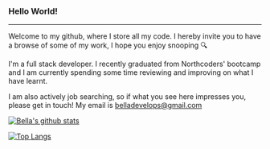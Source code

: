 ### Hello World!
----

Welcome to my github, where I store all my code. I hereby invite you to have a browse of some of my work, I hope you enjoy snooping 🔍

I'm a full stack developer. I recently graduated from Northcoders' bootcamp and I am currently spending some time reviewing and improving on what I have learnt.

I am also actively job searching, so if what you see here impresses you, please get in touch! My email is belladevelops@gmail.com


[![Bella's github stats](https://github-readme-stats.vercel.app/api?username=bellaroyle&hide=stars&show_icons=true&theme=nightowl)](https://github.com/anuraghazra/github-readme-stats)

[![Top Langs](https://github-readme-stats.vercel.app/api/top-langs/?username=bellaroyle&layout=compact&theme=nightowl)](https://github.com/anuraghazra/github-readme-stats)

